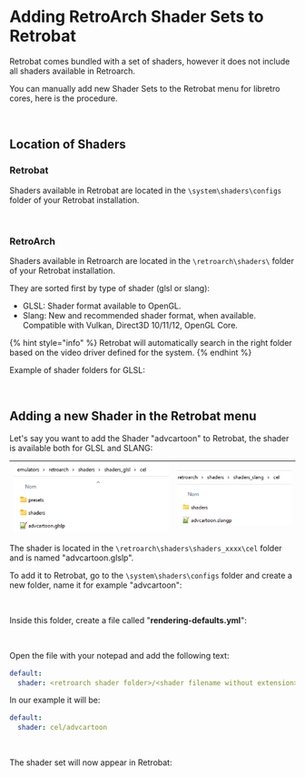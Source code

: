 # Adding RetroArch Shader Sets to Retrobat

Retrobat comes bundled with a set of shaders, however it does not include all shaders available in Retroarch.



You can manually add new Shader Sets to the Retrobat menu for libretro cores, here is the procedure.

<figure><img src="https://i.imgur.com/XR6pMX0.png" alt=""><figcaption></figcaption></figure>

## Location of Shaders

### Retrobat

Shaders available in Retrobat are located in the `\system\shaders\configs` folder of your Retrobat installation.

<figure><img src="https://i.imgur.com/ChxJMdd.png" alt=""><figcaption></figcaption></figure>

### RetroArch

Shaders available in Retroarch are located in the `\retroarch\shaders\` folder of your Retrobat installation.

They are sorted first by type of shader (glsl or slang):

* GLSL: Shader format available to OpenGL.
* Slang: New and recommended shader format, when available. Compatible with Vulkan, Direct3D 10/11/12, OpenGL Core.

{% hint style="info" %}
Retrobat will automatically search in the right folder based on the video driver defined for the system.
{% endhint %}

Example of shader folders for GLSL:

<figure><img src="https://i.imgur.com/ijn2wYK.png" alt=""><figcaption></figcaption></figure>



## Adding a new Shader in the Retrobat menu

Let's say you want to add the Shader "advcartoon" to Retrobat, the shader is available both for GLSL and SLANG:

| ![](../.gitbook/assets/image.png) | ![](<../.gitbook/assets/image (1).png>) |
| --------------------------------- | --------------------------------------- |

The shader is located in the `\retroarch\shaders\shaders_xxxx\cel` folder and is named "advcartoon.glslp".

To add it to Retrobat, go to the `\system\shaders\configs` folder and create a new folder, name it for example "advcartoon":

<figure><img src="https://i.imgur.com/xkrY1en.png" alt=""><figcaption></figcaption></figure>

Inside this folder, create a file called "**rendering-defaults.yml**":

<figure><img src="https://i.imgur.com/oNGcd2L.png" alt=""><figcaption></figcaption></figure>

Open the file with your notepad and add the following text:

```yaml
default:
  shader: <retroarch shader folder>/<shader filename without extension>
```

In our example it will be:

```yaml
default:
  shader: cel/advcartoon
```

<figure><img src="https://i.imgur.com/uKOVcK3.png" alt=""><figcaption></figcaption></figure>

The shader set will now appear in Retrobat:

<figure><img src="https://i.imgur.com/J6fPEFF.png" alt=""><figcaption></figcaption></figure>
